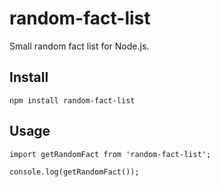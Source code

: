 # random-fact-list
Small random fact list for Node.js.
## Install
```
npm install random-fact-list
```
## Usage
```
import getRandomFact from 'random-fact-list';

console.log(getRandomFact());
```

